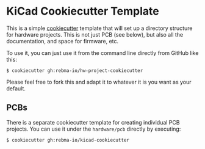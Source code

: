 # KiCad Cookiecutter Template

This is a simple
[cookiecutter](https://cookiecutter.readthedocs.io/en/stable/) template
that will set up a directory structure for hardware projects. This is not 
just PCB (see below), but also all the documentation, and space for 
firmware, etc.

To use it, you can just use it from the command line directly from
GitHub like this:

```
$ cookiecutter gh:rebma-io/hw-project-cookiecutter
```

Please feel free to fork this and adapt it to whatever it is you want as
your default.

## PCBs

There is a separate cookiecutter template for creating individual PCB 
projects. You can use it under the `hardware/pcb` directly by executing:

```
$ cookiecutter gh:rebma-io/kicad-cookiecutter
```